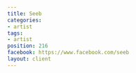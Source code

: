 ```yaml
---
title: Seeb
categories:
- artist
tags:
- artist
position: 216
facebook: https://www.facebook.com/seeb
layout: client
---
```


